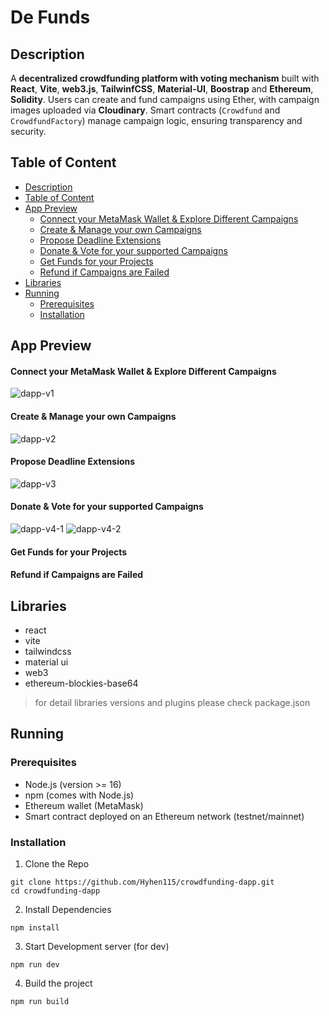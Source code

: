 # De Funds
## Description
A **decentralized crowdfunding platform with voting mechanism** built with **React**, **Vite**, **web3.js**, **TailwinfCSS**, **Material-UI**, **Boostrap** and **Ethereum**, **Solidity**. Users can create and fund campaigns using Ether, with campaign images uploaded via **Cloudinary**. Smart contracts (`Crowdfund` and `CrowdfundFactory`) manage campaign logic, ensuring transparency and security.

## Table of Content
- [Description]()
- [Table of Content](https://github.com/Hyhen115/crowdfunding-dapp#table-of-content)
- [App Preview](https://github.com/Hyhen115/crowdfunding-dapp?tab=readme-ov-file#app-preview)
  - [Connect your MetaMask Wallet & Explore Different Campaigns](https://github.com/Hyhen115/crowdfunding-dapp?tab=readme-ov-file#connect-your-metamask-wallet--explore-different-campaigns)
  - [Create & Manage your own Campaigns](https://github.com/Hyhen115/crowdfunding-dapp?tab=readme-ov-file#create--manage-your-own-campaigns)
  - [Propose Deadline Extensions](https://github.com/Hyhen115/crowdfunding-dapp?tab=readme-ov-file#propose-deadline-extensions)
  - [Donate & Vote for your supported Campaigns](https://github.com/Hyhen115/crowdfunding-dapp?tab=readme-ov-file#donate--vote-for-your-supported-campaigns)
  - [Get Funds for your Projects](https://github.com/Hyhen115/crowdfunding-dapp?tab=readme-ov-file#get-funds-for-your-projects)
  - [Refund if Campaigns are Failed](https://github.com/Hyhen115/crowdfunding-dapp?tab=readme-ov-file#refund-if-campaigns-are-failed)
- [Libraries](https://github.com/Hyhen115/crowdfunding-dapp?tab=readme-ov-file#libraries)
- [Running](https://github.com/Hyhen115/crowdfunding-dapp?tab=readme-ov-file#running)
  - [Prerequisites](https://github.com/Hyhen115/crowdfunding-dapp?tab=readme-ov-file#prerequisites)
  - [Installation](https://github.com/Hyhen115/crowdfunding-dapp?tab=readme-ov-file#installation)

## App Preview
#### Connect your MetaMask Wallet & Explore Different Campaigns
![dapp-v1](https://github.com/user-attachments/assets/55d096f3-7725-44f5-b729-cf839c52ee7b)
#### Create & Manage your own Campaigns
![dapp-v2](https://github.com/user-attachments/assets/84206ea2-b286-4095-9b24-f0c2b7853d68)
#### Propose Deadline Extensions
![dapp-v3](https://github.com/user-attachments/assets/7e7c452f-7d31-4cc7-ac8a-eb5c1e798625)
#### Donate & Vote for your supported Campaigns
![dapp-v4-1](https://github.com/user-attachments/assets/19e9000c-258b-43e4-8546-ab29d20c6bd4)
![dapp-v4-2](https://github.com/user-attachments/assets/de40983c-8173-460b-8030-91cccd57f2ab)
#### Get Funds for your Projects

#### Refund if Campaigns are Failed

## Libraries
- react
- vite
- tailwindcss
- material ui
- web3
- ethereum-blockies-base64
  
> for detail libraries versions and plugins please check package.json
> 
## Running
### Prerequisites
- Node.js (version >= 16)
- npm (comes with Node.js)
- Ethereum wallet (MetaMask)
- Smart contract deployed on an Ethereum network (testnet/mainnet)
### Installation
1. Clone the Repo
```
git clone https://github.com/Hyhen115/crowdfunding-dapp.git
cd crowdfunding-dapp
```
2. Install Dependencies
```
npm install
```
3. Start Development server (for dev)
```
npm run dev
```
4. Build the project
```
npm run build
```
